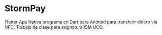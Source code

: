 # StormPay
 Flutter App Nativa programa en Dart para Android para transferir dinero vía NFC. Trabajo de clase para asignatura ISM UCO.
